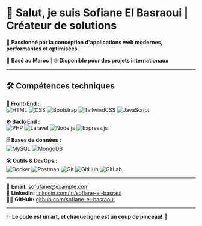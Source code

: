 # 👋 Salut, je suis Sofiane El Basraoui | Créateur de solutions

🌟 **Passionné par la conception d'applications web modernes, performantes et optimisées.**

📍 **Basé au Maroc** | 🌐 **Disponible pour des projets internationaux**

---

## 🛠️ Compétences techniques

**🎨 Front-End :**  
![HTML](https://img.shields.io/badge/HTML5-E34F26?style=flat-square&logo=html5&logoColor=white)
![CSS](https://img.shields.io/badge/CSS3-1572B6?style=flat-square&logo=css3&logoColor=white)
![Bootstrap](https://img.shields.io/badge/Bootstrap-7952B3?style=flat-square&logo=bootstrap&logoColor=white)
![TailwindCSS](https://img.shields.io/badge/Tailwind_CSS-38B2AC?style=flat-square&logo=tailwind-css&logoColor=white)
![JavaScript](https://img.shields.io/badge/JavaScript-F7E017?style=flat-square&logo=javascript&logoColor=black)

**⚙️ Back-End :**  
![PHP](https://img.shields.io/badge/PHP-777BB4?style=flat-square&logo=php&logoColor=white)
![Laravel](https://img.shields.io/badge/Laravel-FF2D20?style=flat-square&logo=laravel&logoColor=white)
![Node.js](https://img.shields.io/badge/Node.js-43853D?style=flat-square&logo=node.js&logoColor=white)
![Express.js](https://img.shields.io/badge/Express.js-000000?style=flat-square&logo=express&logoColor=white)

**🗄 Bases de données :**  
![MySQL](https://img.shields.io/badge/MySQL-005C84?style=flat-square&logo=mysql&logoColor=white)
![MongoDB](https://img.shields.io/badge/MongoDB-4EA94B?style=flat-square&logo=mongodb&logoColor=white)

**🛠 Outils & DevOps :**  
![Docker](https://img.shields.io/badge/Docker-2496ED?style=flat-square&logo=docker&logoColor=white)
![Postman](https://img.shields.io/badge/Postman-FF6C37?style=flat-square&logo=postman&logoColor=white)
![Git](https://img.shields.io/badge/Git-F05033?style=flat-square&logo=git&logoColor=white)
![GitHub](https://img.shields.io/badge/GitHub-181717?style=flat-square&logo=github&logoColor=white)
![GitLab](https://img.shields.io/badge/GitLab-FC6D26?style=flat-square&logo=gitlab&logoColor=white)

---

📧 **Email:** sofufane@example.com  
💼 **LinkedIn:** [linkcoin.com/in/sofiane-el-basraui](https://www.linkcoin.com/in/sofiane-el-basraui)  
👨‍💻 **GitHub:** [github.com/sofiane-el-basraoui](https://github.com/sofiane-el-basraoui)

---

✨ **Le code est un art, et chaque ligne est un coup de pinceau!** 🎨
